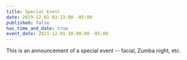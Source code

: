 ```yaml
---
title: Special Event
date: 2019-12-01 03:23:00 -05:00
published: false
has_time_and_date: true
event_date: 2021-12-01 10:00:00 -05:00
---
```

This is an announcement of a special event -- facial, Zumba night, etc.